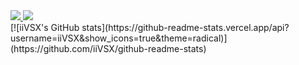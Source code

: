 <!--
**iiVSX/iiVSX** is a ✨ _special_ ✨ repository because its `README.md` (this file) appears on your GitHub profile.

Here are some ideas to get you started:

- 🔭 I’m currently working on ...
- 🌱 I’m currently learning ...
- 👯 I’m looking to collaborate on ...
- 🤔 I’m looking for help with ...
- 💬 Ask me about ...
- 📫 How to reach me: ...
- 😄 Pronouns: ...
- ⚡ Fun fact: ...
-->
<div>
  <a href="https://drive.google.com/file/d/1Knf34WfS3SkVJ5uUz7IvoDNVrDy3RL9y/view?usp=sharing" target="_blank">
    <img src="https://img.shields.io/badge/RESUME-018EF5?logo=readme&logoColor=white"/>
  </a>
  <a href="" target="_blank">
    <img src="https://img.shields.io/badge/WAKATIME-000000?logo=wakatime&logoColor=white"/>
  </a>
</div>
[![iiVSX's GitHub stats](https://github-readme-stats.vercel.app/api?username=iiVSX&show_icons=true&theme=radical)](https://github.com/iiVSX/github-readme-stats)
